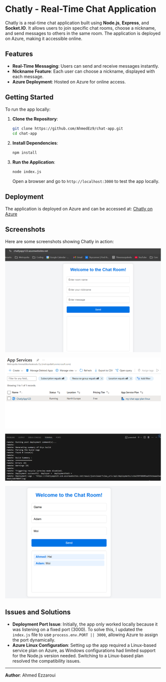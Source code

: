 # Chatly - Real-Time Chat Application

Chatly is a real-time chat application built using **Node.js**, **Express**, and **Socket.IO**. It allows users to join specific chat rooms, choose a nickname, and send messages to others in the same room. The application is deployed on Azure, making it accessible online.

## Features

- **Real-Time Messaging**: Users can send and receive messages instantly.
- **Nickname Feature**: Each user can choose a nickname, displayed with each message.
- **Azure Deployment**: Hosted on Azure for online access.

## Getting Started

To run the app locally:

1. **Clone the Repository**:

   ```bash
   git clone https://github.com/AhmedEz9/chat-app.git
   cd chat-app
   ```

2. **Install Dependencies**:

   ```bash
   npm install
   ```

3. **Run the Application**:
   ```bash
   node index.js
   ```
   Open a browser and go to `http://localhost:3000` to test the app locally.

## Deployment

The application is deployed on Azure and can be accessed at: [Chatly on Azure](https://chatlyapp123.azurewebsites.net)

## Screenshots

Here are some screenshots showing Chatly in action:

![Image 1](Images/4.png)

![Image 2](Images/5.png)

![Image 3](Images/6.png)

![Image 4](Images/7.png)

## Issues and Solutions

- **Deployment Port Issue**: Initially, the app only worked locally because it was listening on a fixed port (3000). To solve this, I updated the `index.js` file to use `process.env.PORT || 3000`, allowing Azure to assign the port dynamically.
- **Azure Linux Configuration**: Setting up the app required a Linux-based service plan on Azure, as Windows configurations had limited support for the Node.js version needed. Switching to a Linux-based plan resolved the compatibility issues.

---

**Author**: Ahmed Ezzaroui
